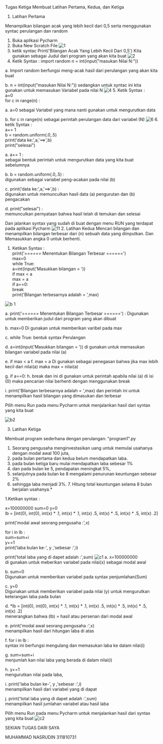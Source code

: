 Tugas Ketiga
Membuat Latihan Pertama, Kedua, dan Ketiga

1. Latihan Pertama

Menampilkan bilangan acak yang lebih kecil dari 0,5 serta menggunakan syntac perulangan dan random

1. Buka aplikasi Pycharm
2. Buka New Scratch File
![1](https://user-images.githubusercontent.com/46743068/53248143-9a903c80-36e7-11e9-86c7-3037734c676e.jpg)
3. ketik syntac Print('Bilangan Acak Yang Lebih Kecil Dari 0,5')
Kita gunakan sebagai Judul dari program yang akan kita buat
![2](https://user-images.githubusercontent.com/46743068/53248453-5d787a00-36e8-11e9-915d-26ae70038aa9.jpg)
4. Ketik Syntax :
import random
n = int(input("masukan Nilai N:"))

a. Import random
berfungsi meng-acak hasil dari perulangan yang akan kita buat

b. n = int(input("masukan Nilai N:"))
sedangkan untuk syntac ini kita gunakan untuk memasukan Variabel pada nilai N
![4](https://user-images.githubusercontent.com/46743068/53248728-f8715400-36e8-11e9-8336-064f8db269ad.jpg)
5. Ketik Syntax :                                                                                                               
a=0                                                                                                                             
for c in range(n) :

a. a=0
sebagai Variabel yang mana nanti gunakan untuk mengurutkan data

b. for c in range(n)
sebagai perintah perulangan data dari variabel (N)
![6](https://user-images.githubusercontent.com/46743068/53248780-1e96f400-36e9-11e9-8d1d-cbe24e2af8c0.jpg)
6. ketik Syntax :                                                                                                               
a+= 1                                                                                                                           
b = random.uniform(.0,.5)                                                                                                       
print('data ke:',a,'==>',b)                                                                                                     
print("selesai")

a. a+= 1 :                                                                                                                      
sebagai bentuk perintah untuk mengurutkan data yang kita buat sebelumnya                                                        

b. b = random.uniform(.0,.5) :                                                                                                  
digunakan sebagai variabel peng-acakan pada nilai (b)

c. print('data ke:',a,'==>',b) :                                                                                                 
digunakan untuk memunculkan hasil data (a) pengurutan dan (b) pengacakan

d. print("selesai") :                                                                                                           
memunculkan pernyataan bahwa hasil telah di temukan dan selesai

Dan jalankan syntax yang sudah di buat dengan menu RUN yang terdapat pada aplikasi Pycharm
![11](https://user-images.githubusercontent.com/46743068/53250915-fbbb0e80-36ed-11e9-89e8-1c2cadf150a6.jpg)
2. Latihan Kedua
Mencari bilangan dan menampilkan bilangan terbesar dari (n) sebuah data yang diinputkan.
Dan Memasukkan angka 0 untuk berhenti.

1. Ketikan Syntax :                                                                                                             
print('====== Menentukan Bilangan Terbesar ======')                                                                             
max=0                                                                                                                           
while True:                                                                                                                     
a=int(input('Masukkan bilangan = '))                                                                                            
if max < a                                                                                                                      
max = a                                                                                                                         
if a==0:                                                                                                                        
break                                                                                                                           
print('Bilangan terbesarnya adalah = ',max)

![b 1](https://user-images.githubusercontent.com/46743068/53249127-fa87e280-36e9-11e9-829d-fac11ffca5ae.jpg)

a. print('====== Menentukan Bilangan Terbesar ======') :
Digunakan untuk memberikan judul dari program yang akan dibuat

b. max=0
Di gunakan untuk memberikan varibel pada max

c. while True:
bentuk syntax Perulangan

d. a=int(input('Masukkan bilangan = '))
di gunakan untuk memasukan bilangan variabel pada nilai (a)

e. if max < a
f. max = a
Di gunakan sebagai penegasan bahwa jika max lebih kecil dari nilai(a) maka max = nilai(a)

g. if a==0:
h. break
dan ini di gunakan untuk perintah apabila nilai (a) di isi (0) maka pencarian nilai berhenti dengan menggunakan break

i. print('Bilangan terbesarnya adalah = ',max)
dan perintah ini untuk menampilkan hasil bilangan yang dimasukan dan terbesar

Pilih menu Run pada menu Pycharm untuk menjalankan hasil dari syntax yang kita buat                                             

![b2](https://user-images.githubusercontent.com/46743068/53249298-57839880-36ea-11e9-864d-bdbc8ddf1d81.jpg)                     

3. Latihan Ketiga

Membuat program sederhana dengan perulangan: "program1".py

1. Seorang pengusaha menginvestasikan uang untuk memulai usahanya dengan modal awal 100 juta,
2. pada bulan pertama dan kedua belum mendapatkan laba.
3. pada bulan ketiga baru mulai mendapatkan laba sebesar 1%
4. dan pada bulan ke 5, pendapatan meningkat 5%,
5. selanjutnya pada bulan ke 8 mengalami penurunan keuntungan sebesar 2%
6. sehingga laba menjadi 3%. 7. Hitung total keuntungan selama 8 bulan berjalan usahanya.*

1.Ketikan syntax :

x=100000000
sum=0 y=0                                                                                                                       
lb = [int(0), int(0), int(x) * .1, int(x) * .1, int(x) .5, int(x) * .5, int(x) * .5, int(x) .2]

print('modal awal seorang pengusaha :',x)

for i in lb :                                                                                                                 
sum=sum+i                                                 
y+=1                                                                                                                        
print('laba bulan ke-', y ,'sebesar :',i)

print('total laba yang di dapet adalah :',sum)
![c1](https://user-images.githubusercontent.com/46743068/53251254-d4b10c80-36ee-11e9-9c11-9551cbe8f0e4.jpg)
a. x=100000000                                                                                                                  
di gunakan untuk meberikan variabel pada nilai(x) sebagai modal awal

b. sum=0                                                                                                                        
Digunakan untuk memberikan variabel pada syntax penjumlahan(Sum)

c. y=0                                                                                                                          
Digunakan untuk memberikan variabel pada nilai (y) untuk mengurutkan keterangan laba pada bulan                                 

d. *lb = [int(0), int(0), int(x) * .1, int(x) * .1, int(x) .5, int(x) * .5, int(x) * .5, int(x) .2]                             
menerangkan bahwa (lb) = hasil atau persenan dari modal awal

e. print('modal awal seorang pengusaha :',x)                                                                                    
menampilkan hasil dari hitungan laba di atas                                                                                    

f. for i in lb :                                                                                                                
syntax ini berfungsi mengulang dan memasukan laba ke dalam nilai(i)                                                             

g. sum=sum+i                                                                                                                    
menjumlah kan nilai laba yang berada di dalam nilai(i)                                                                      

h. y+=1                                                                                                                         
mengurutkan nilai pada laba,

i. print('laba bulan ke-', y ,'sebesar :',i)                                                                                    
menampilkan hasil dari variabel yang di dapat

j. print('total laba yang di dapet adalah :',sum)                                                                               
menampilkan hasil jumlahan variabel atau hasil laba

Pilih menu Run pada menu Pycharm untuk menjalankan hasil dari syntax yang kita buat
![c2](https://user-images.githubusercontent.com/46743068/53251578-92d49600-36ef-11e9-8b48-3106b3b4ff79.jpg)

SEKIAN TUGAS DARI SAYA

MUHAMMAD NASRUDIN
311810731
